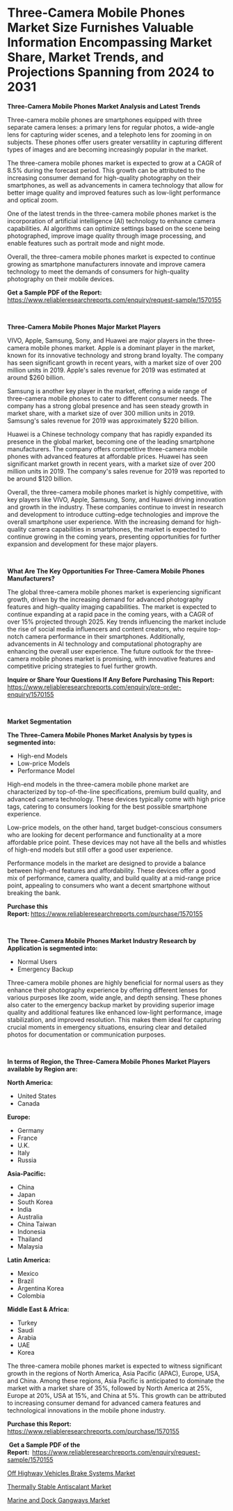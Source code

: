 <p><h1>Three-Camera Mobile Phones Market Size Furnishes Valuable Information Encompassing Market Share, Market Trends, and Projections Spanning from 2024 to 2031</h1></p><p><strong>Three-Camera Mobile Phones Market Analysis and Latest Trends</strong></p>
<p><p>Three-camera mobile phones are smartphones equipped with three separate camera lenses: a primary lens for regular photos, a wide-angle lens for capturing wider scenes, and a telephoto lens for zooming in on subjects. These phones offer users greater versatility in capturing different types of images and are becoming increasingly popular in the market.</p><p>The three-camera mobile phones market is expected to grow at a CAGR of 8.5% during the forecast period. This growth can be attributed to the increasing consumer demand for high-quality photography on their smartphones, as well as advancements in camera technology that allow for better image quality and improved features such as low-light performance and optical zoom.</p><p>One of the latest trends in the three-camera mobile phones market is the incorporation of artificial intelligence (AI) technology to enhance camera capabilities. AI algorithms can optimize settings based on the scene being photographed, improve image quality through image processing, and enable features such as portrait mode and night mode.</p><p>Overall, the three-camera mobile phones market is expected to continue growing as smartphone manufacturers innovate and improve camera technology to meet the demands of consumers for high-quality photography on their mobile devices.</p></p>
<p><strong>Get a Sample PDF of the Report:&nbsp;</strong> <a href="https://www.reliableresearchreports.com/enquiry/request-sample/1570155">https://www.reliableresearchreports.com/enquiry/request-sample/1570155</a></p>
<p>&nbsp;</p>
<p><strong>Three-Camera Mobile Phones Major Market Players</strong></p>
<p><p>VIVO, Apple, Samsung, Sony, and Huawei are major players in the three-camera mobile phones market. Apple is a dominant player in the market, known for its innovative technology and strong brand loyalty. The company has seen significant growth in recent years, with a market size of over 200 million units in 2019. Apple's sales revenue for 2019 was estimated at around $260 billion.</p><p>Samsung is another key player in the market, offering a wide range of three-camera mobile phones to cater to different consumer needs. The company has a strong global presence and has seen steady growth in market share, with a market size of over 300 million units in 2019. Samsung's sales revenue for 2019 was approximately $220 billion.</p><p>Huawei is a Chinese technology company that has rapidly expanded its presence in the global market, becoming one of the leading smartphone manufacturers. The company offers competitive three-camera mobile phones with advanced features at affordable prices. Huawei has seen significant market growth in recent years, with a market size of over 200 million units in 2019. The company's sales revenue for 2019 was reported to be around $120 billion.</p><p>Overall, the three-camera mobile phones market is highly competitive, with key players like VIVO, Apple, Samsung, Sony, and Huawei driving innovation and growth in the industry. These companies continue to invest in research and development to introduce cutting-edge technologies and improve the overall smartphone user experience. With the increasing demand for high-quality camera capabilities in smartphones, the market is expected to continue growing in the coming years, presenting opportunities for further expansion and development for these major players.</p></p>
<p>&nbsp;</p>
<p><strong>What Are The Key Opportunities For Three-Camera Mobile Phones Manufacturers?</strong></p>
<p><p>The global three-camera mobile phones market is experiencing significant growth, driven by the increasing demand for advanced photography features and high-quality imaging capabilities. The market is expected to continue expanding at a rapid pace in the coming years, with a CAGR of over 15% projected through 2025. Key trends influencing the market include the rise of social media influencers and content creators, who require top-notch camera performance in their smartphones. Additionally, advancements in AI technology and computational photography are enhancing the overall user experience. The future outlook for the three-camera mobile phones market is promising, with innovative features and competitive pricing strategies to fuel further growth.</p></p>
<p><strong>Inquire or Share Your Questions If Any Before Purchasing This Report:</strong> <a href="https://www.reliableresearchreports.com/enquiry/pre-order-enquiry/1570155">https://www.reliableresearchreports.com/enquiry/pre-order-enquiry/1570155</a></p>
<p>&nbsp;</p>
<p><strong>Market Segmentation</strong></p>
<p><strong>The Three-Camera Mobile Phones Market Analysis by types is segmented into:</strong></p>
<p><ul><li>High-end Models</li><li>Low-price Models</li><li>Performance Model</li></ul></p>
<p><p>High-end models in the three-camera mobile phone market are characterized by top-of-the-line specifications, premium build quality, and advanced camera technology. These devices typically come with high price tags, catering to consumers looking for the best possible smartphone experience.</p><p>Low-price models, on the other hand, target budget-conscious consumers who are looking for decent performance and functionality at a more affordable price point. These devices may not have all the bells and whistles of high-end models but still offer a good user experience.</p><p>Performance models in the market are designed to provide a balance between high-end features and affordability. These devices offer a good mix of performance, camera quality, and build quality at a mid-range price point, appealing to consumers who want a decent smartphone without breaking the bank.</p></p>
<p><strong>Purchase this Report:&nbsp;</strong><a href="https://www.reliableresearchreports.com/purchase/1570155">https://www.reliableresearchreports.com/purchase/1570155</a></p>
<p>&nbsp;</p>
<p><strong>The Three-Camera Mobile Phones Market Industry Research by Application is segmented into:</strong></p>
<p><ul><li>Normal Users</li><li>Emergency Backup</li></ul></p>
<p><p>Three-camera mobile phones are highly beneficial for normal users as they enhance their photography experience by offering different lenses for various purposes like zoom, wide angle, and depth sensing. These phones also cater to the emergency backup market by providing superior image quality and additional features like enhanced low-light performance, image stabilization, and improved resolution. This makes them ideal for capturing crucial moments in emergency situations, ensuring clear and detailed photos for documentation or communication purposes.</p></p>
<p>&nbsp;</p>
<p><strong>In terms of Region, the Three-Camera Mobile Phones Market Players available by Region are:</strong></p>
<p>
    <p> <strong> North America: </strong>
        <ul>
            <li>United States</li>
            <li>Canada</li>
        </ul>
        </p> 
    <p> <strong> Europe: </strong>
        <ul>
            <li>Germany</li>
            <li>France</li>
            <li>U.K.</li>
            <li>Italy</li>
            <li>Russia</li>
        </ul>
        </p> 
    <p> <strong> Asia-Pacific: </strong>
        <ul>
            <li>China</li>
            <li>Japan</li>
            <li>South Korea</li>
            <li>India</li>
            <li>Australia</li>
            <li>China Taiwan</li>
            <li>Indonesia</li>
            <li>Thailand</li>
            <li>Malaysia</li>
        </ul>
        </p> 
    <p> <strong> Latin America: </strong>
        <ul>
            <li>Mexico</li>
            <li>Brazil</li>
            <li>Argentina Korea</li>
            <li>Colombia</li>
        </ul>
        </p> 
    <p> <strong> Middle East & Africa: </strong>
        <ul>
            <li>Turkey</li>
            <li>Saudi</li>
            <li>Arabia</li>
            <li>UAE</li>
            <li>Korea</li>
        </ul>
    </p>
    </p>
<p><p>The three-camera mobile phones market is expected to witness significant growth in the regions of North America, Asia Pacific (APAC), Europe, USA, and China. Among these regions, Asia Pacific is anticipated to dominate the market with a market share of 35%, followed by North America at 25%, Europe at 20%, USA at 15%, and China at 5%. This growth can be attributed to increasing consumer demand for advanced camera features and technological innovations in the mobile phone industry.</p></p>
<p><strong>Purchase this Report: </strong><a href="https://www.reliableresearchreports.com/purchase/1570155">https://www.reliableresearchreports.com/purchase/1570155</a></p>
<p>&nbsp;<strong>Get a Sample PDF of the Report:&nbsp;&nbsp;</strong><a href="https://www.reliableresearchreports.com/enquiry/request-sample/1570155">https://www.reliableresearchreports.com/enquiry/request-sample/1570155</a></p>
<p><strong></strong></p>
<p><p><a href="https://github.com/mharielmesa/Market-Research-Report-List-2/blob/main/off-highway-vehicles-brake-systems-market.md">Off Highway Vehicles Brake Systems Market</a></p><p><a href="https://github.com/dringals/Market-Research-Report-List-3/blob/main/thermally-stable-antiscalant-market.md">Thermally Stable Antiscalant Market</a></p><p><a href="https://github.com/suaretopek9/Market-Research-Report-List-1/blob/main/marine-and-dock-gangways-market.md">Marine and Dock Gangways Market</a></p></p>
